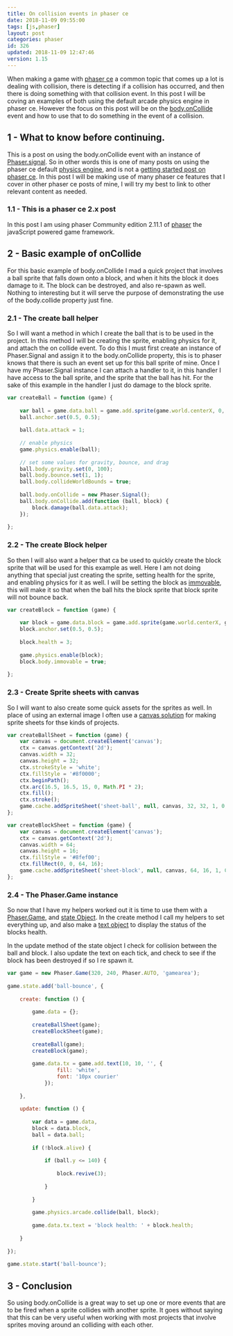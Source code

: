 ```yaml
---
title: On collision events in phaser ce
date: 2018-11-09 09:55:00
tags: [js,phaser]
layout: post
categories: phaser
id: 326
updated: 2018-11-09 12:47:46
version: 1.15
---
```


When making a game with [phaser ce](https://photonstorm.github.io/phaser-ce/index.html) a common topic that comes up a lot is dealing with collision, there is detecting if a collision has occurred, and then there is doing something with that collision event. In this post I will be coving an examples of both using the default arcade physics engine in phaser ce. However the focus on this post will be on the [body.onCollide](https://photonstorm.github.io/phaser-ce/Phaser.Physics.Arcade.Body.html#onCollide) event and how to use that to do something in the event of a collision.

<!-- more -->

## 1 - What to know before continuing.

This is a post on using the body.onCollide event with an instance of [Phaser.signal](/2018/10/04/phaser-signal/). So in other words this is one of many posts on using the phaser ce default [physics engine](/2018/10/27/phaser-physics-getting-started/), and is not a [getting started post on phaser ce](/2017/10/04/phaser-getting-started/). In this post I will be making use of many phaser ce features that I cover in other phaser ce posts of mine, I will try my best to link to other relevant content as needed.

### 1.1 - This is a phaser ce 2.x post

In this post I am using phaser Community edition 2.11.1 of [phaser](https://phaser.io/) the javaScript powered game framework.

## 2 - Basic example of onCollide

For this basic example of body.onCollide I mad a quick project that involves a ball sprite that falls down onto a block, and when it hits the block it does damage to it. The block can be destroyed, and also re-spawn as well. Nothing to interesting but it will serve the purpose of demonstrating the use of the body.collide property just fine.

### 2.1 - The create ball helper

So I will want a method in which I create the ball that is to be used in the project. In this method I will be creating the sprite, enabling physics for it, and attach the on collide event. To do this I must first create an instance of Phaser.Signal and assign it to the body.onCollide property, this is to phaser knows that there is such an event set up for this ball sprite of mine. Once I have my Phaser.Signal instance I can attach a handler to it, in this handler I have access to the ball sprite, and the sprite that the ball has hit. For the sake of this example in the handler I just do damage to the block sprite.

```js
var createBall = function (game) {
 
    var ball = game.data.ball = game.add.sprite(game.world.centerX, 0, 'sheet-ball', 0);
    ball.anchor.set(0.5, 0.5);
 
    ball.data.attack = 1;
 
    // enable physics
    game.physics.enable(ball);
 
    // set some values for gravity, bounce, and drag
    ball.body.gravity.set(0, 100);
    ball.body.bounce.set(1, 1);
    ball.body.collideWorldBounds = true;
 
    ball.body.onCollide = new Phaser.Signal();
    ball.body.onCollide.add(function (ball, block) {
        block.damage(ball.data.attack);
    });
 
};
```

### 2.2 - The create Block helper

So then I will also want a helper that ca be used to quickly create the block sprite that will be used for this example as well. Here I am not doing anything that special just creating the sprite, setting health for the sprite, and enabling physics for it as well. I will be setting the block as [immovable](/2018/11/08/phaser-physics-immovable/), this will make it so that when the ball hits the block sprite that block sprite will not bounce back.

```js
var createBlock = function (game) {
 
    var block = game.data.block = game.add.sprite(game.world.centerX, game.world.height - 32, 'sheet-block', 0);
    block.anchor.set(0.5, 0.5);
 
    block.health = 3;
 
    game.physics.enable(block);
    block.body.immovable = true;
 
};
```

### 2.3 - Create Sprite sheets with canvas

So I will want to also create some quick assets for the sprites as well. In place of using an external image I often use a [canvas solution](/2018/08/04/phaser-spritesheet-from-canvas/) for making sprite sheets for thse kinds of projects.

```js
var createBallSheet = function (game) {
    var canvas = document.createElement('canvas');
    ctx = canvas.getContext('2d');
    canvas.width = 32;
    canvas.height = 32;
    ctx.strokeStyle = 'white';
    ctx.fillStyle = '#8f0000';
    ctx.beginPath();
    ctx.arc(16.5, 16.5, 15, 0, Math.PI * 2);
    ctx.fill();
    ctx.stroke();
    game.cache.addSpriteSheet('sheet-ball', null, canvas, 32, 32, 1, 0, 0);
};
```

```js
var createBlockSheet = function (game) {
    var canvas = document.createElement('canvas');
    ctx = canvas.getContext('2d');
    canvas.width = 64;
    canvas.height = 16;
    ctx.fillStyle = '#8fef00';
    ctx.fillRect(0, 0, 64, 16);
    game.cache.addSpriteSheet('sheet-block', null, canvas, 64, 16, 1, 0, 0);
};
```

### 2.4 - The Phaser.Game instance

So now that I have my helpers worked out it is time to use them with a [Phaser.Game](/2017/10/11/phaser-main-game-constructor/), and [state Object](/2017/10/06/phaser-state-objects/). In the create method I call my helpers to set everything up, and also make a [text object](/2017/10/14/phaser-text/) to display the status of the blocks health.

In the update method of the state object I check for collision between the ball and block. I also update the text on each tick, and check to see if the block has been destroyed if so I re spawn it.

```js
var game = new Phaser.Game(320, 240, Phaser.AUTO, 'gamearea');
 
game.state.add('ball-bounce', {
 
    create: function () {
 
        game.data = {};
 
        createBallSheet(game);
        createBlockSheet(game);
 
        createBall(game);
        createBlock(game);
 
        game.data.tx = game.add.text(10, 10, '', {
                fill: 'white',
                font: '10px courier'
            });
 
    },
 
    update: function () {
 
        var data = game.data,
        block = data.block,
        ball = data.ball;
 
        if (!block.alive) {
 
            if (ball.y <= 140) {
 
                block.revive(3);
 
            }
 
        }
 
        game.physics.arcade.collide(ball, block);
 
        game.data.tx.text = 'block health: ' + block.health;
 
    }
 
});
 
game.state.start('ball-bounce');
```

## 3 - Conclusion

So using body.onCollide is a great way to set up one or more events that are to be fired when a sprite collides with another sprite. It goes without saying that this can be very useful when working with most projects that involve sprites moving around an colliding with each other.